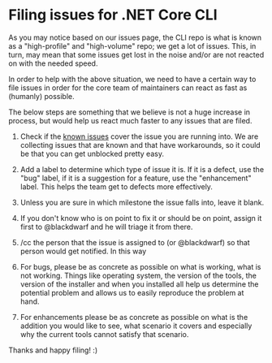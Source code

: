 Filing issues for .NET Core CLI
===============================

As you may notice based on our issues page, the CLI repo is what is known as a 
"high-profile" and "high-volume" repo; we 
get a lot of issues. This, in turn, may mean that some issues get 
lost in the noise and/or are not reacted on with the needed speed. 

In order to help with the above situation, we need to have a certain way to file 
issues in order for the core team of maintainers can react as fast as (humanly)
possible.

The below steps are something that we believe is not a huge increase in process, 
but would help us react much faster to any issues that are filed. 

1. Check if the [known issues](known-issues.md) cover the issue you are running 
into. We are collecting issues that are known and that have workarounds, so it 
could be that you can get unblocked pretty easy. 

2. Add a label to determine which type of issue it is. If it is a defect, use 
the "bug" label, if it is a suggestion for a feature, use the "enhancement" 
label. This helps the team get to defects more effectively. 

3. Unless you are sure in which milestone the issue falls into, leave it blank.

4. If you don't know who is on point to fix it or should be on point, assign it 
first to @blackdwarf and he will triage it from there. 

5. /cc the person that the issue is assigned to (or @blackdwarf) so that person 
would get notified. In this way

6. For bugs, please be as concrete as possible on what is working, what 
is not working. Things like operating system, the version of the tools, the 
version of the installer and when you installed all help us determine the 
potential problem and allows us to easily reproduce the problem at hand.

7. For enhancements please be as concrete as possible on what is the addition 
you would like to see, what scenario it covers and especially why the current 
tools cannot satisfy that scenario. 

Thanks and happy filing! :)
